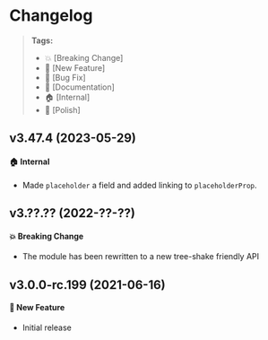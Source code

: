 Changelog
=========

> **Tags:**
> - :boom:       [Breaking Change]
> - :rocket:     [New Feature]
> - :bug:        [Bug Fix]
> - :memo:       [Documentation]
> - :house:      [Internal]
> - :nail_care:  [Polish]

## v3.47.4 (2023-05-29)

#### :house: Internal

* Made `placeholder` a field and added linking to `placeholderProp`.

## v3.??.?? (2022-??-??)

#### :boom: Breaking Change

* The module has been rewritten to a new tree-shake friendly API

## v3.0.0-rc.199 (2021-06-16)

#### :rocket: New Feature

* Initial release
